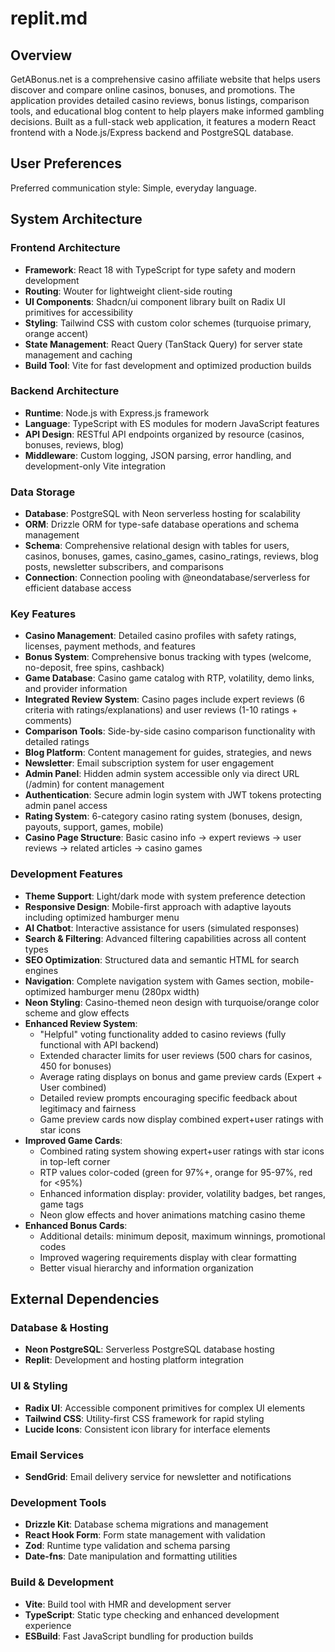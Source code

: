# replit.md

## Overview

GetABonus.net is a comprehensive casino affiliate website that helps users discover and compare online casinos, bonuses, and promotions. The application provides detailed casino reviews, bonus listings, comparison tools, and educational blog content to help players make informed gambling decisions. Built as a full-stack web application, it features a modern React frontend with a Node.js/Express backend and PostgreSQL database.

## User Preferences

Preferred communication style: Simple, everyday language.

## System Architecture

### Frontend Architecture
- **Framework**: React 18 with TypeScript for type safety and modern development
- **Routing**: Wouter for lightweight client-side routing
- **UI Components**: Shadcn/ui component library built on Radix UI primitives for accessibility
- **Styling**: Tailwind CSS with custom color schemes (turquoise primary, orange accent)
- **State Management**: React Query (TanStack Query) for server state management and caching
- **Build Tool**: Vite for fast development and optimized production builds

### Backend Architecture
- **Runtime**: Node.js with Express.js framework
- **Language**: TypeScript with ES modules for modern JavaScript features
- **API Design**: RESTful API endpoints organized by resource (casinos, bonuses, reviews, blog)
- **Middleware**: Custom logging, JSON parsing, error handling, and development-only Vite integration

### Data Storage
- **Database**: PostgreSQL with Neon serverless hosting for scalability
- **ORM**: Drizzle ORM for type-safe database operations and schema management
- **Schema**: Comprehensive relational design with tables for users, casinos, bonuses, games, casino_games, casino_ratings, reviews, blog posts, newsletter subscribers, and comparisons
- **Connection**: Connection pooling with @neondatabase/serverless for efficient database access

### Key Features
- **Casino Management**: Detailed casino profiles with safety ratings, licenses, payment methods, and features
- **Bonus System**: Comprehensive bonus tracking with types (welcome, no-deposit, free spins, cashback)
- **Game Database**: Casino game catalog with RTP, volatility, demo links, and provider information
- **Integrated Review System**: Casino pages include expert reviews (6 criteria with ratings/explanations) and user reviews (1-10 ratings + comments)
- **Comparison Tools**: Side-by-side casino comparison functionality with detailed ratings
- **Blog Platform**: Content management for guides, strategies, and news
- **Newsletter**: Email subscription system for user engagement
- **Admin Panel**: Hidden admin system accessible only via direct URL (/admin) for content management
- **Authentication**: Secure admin login system with JWT tokens protecting admin panel access
- **Rating System**: 6-category casino rating system (bonuses, design, payouts, support, games, mobile)
- **Casino Page Structure**: Basic casino info → expert reviews → user reviews → related articles → casino games

### Development Features
- **Theme Support**: Light/dark mode with system preference detection
- **Responsive Design**: Mobile-first approach with adaptive layouts including optimized hamburger menu
- **AI Chatbot**: Interactive assistance for users (simulated responses)
- **Search & Filtering**: Advanced filtering capabilities across all content types
- **SEO Optimization**: Structured data and semantic HTML for search engines
- **Navigation**: Complete navigation system with Games section, mobile-optimized hamburger menu (280px width)
- **Neon Styling**: Casino-themed neon design with turquoise/orange color scheme and glow effects
- **Enhanced Review System**: 
  - "Helpful" voting functionality added to casino reviews (fully functional with API backend)
  - Extended character limits for user reviews (500 chars for casinos, 450 for bonuses)
  - Average rating displays on bonus and game preview cards (Expert + User combined)
  - Detailed review prompts encouraging specific feedback about legitimacy and fairness
  - Game preview cards now display combined expert+user ratings with star icons
- **Improved Game Cards**: 
  - Combined rating system showing expert+user ratings with star icons in top-left corner
  - RTP values color-coded (green for 97%+, orange for 95-97%, red for <95%)
  - Enhanced information display: provider, volatility badges, bet ranges, game tags
  - Neon glow effects and hover animations matching casino theme
- **Enhanced Bonus Cards**: 
  - Additional details: minimum deposit, maximum winnings, promotional codes
  - Improved wagering requirements display with clear formatting
  - Better visual hierarchy and information organization

## External Dependencies

### Database & Hosting
- **Neon PostgreSQL**: Serverless PostgreSQL database hosting
- **Replit**: Development and hosting platform integration

### UI & Styling
- **Radix UI**: Accessible component primitives for complex UI elements
- **Tailwind CSS**: Utility-first CSS framework for rapid styling
- **Lucide Icons**: Consistent icon library for interface elements

### Email Services
- **SendGrid**: Email delivery service for newsletter and notifications

### Development Tools
- **Drizzle Kit**: Database schema migrations and management
- **React Hook Form**: Form state management with validation
- **Zod**: Runtime type validation and schema parsing
- **Date-fns**: Date manipulation and formatting utilities

### Build & Development
- **Vite**: Build tool with HMR and development server
- **TypeScript**: Static type checking and enhanced development experience
- **ESBuild**: Fast JavaScript bundling for production builds